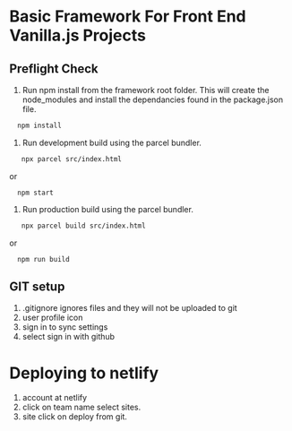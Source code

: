 # Basic Framework For Front End Vanilla.js Projects

## Preflight Check
1. Run npm install from the framework root folder. This will create the node_modules and install the dependancies found in the package.json file.
```bash
  npm install
```

1. Run development build using the parcel bundler.
```bash
   npx parcel src/index.html
```
or
```
  npm start
```

1. Run production build using the parcel bundler.
```bash
   npx parcel build src/index.html
```
or
```
  npm run build
```


## GIT setup
1. .gitignore ignores files and they will not be uploaded to git
2. user profile icon
3. sign in to sync settings
4. select sign in with github


# Deploying to netlify
1. account at netlify
2. click on team name select sites.
3. site click on deploy from git.
